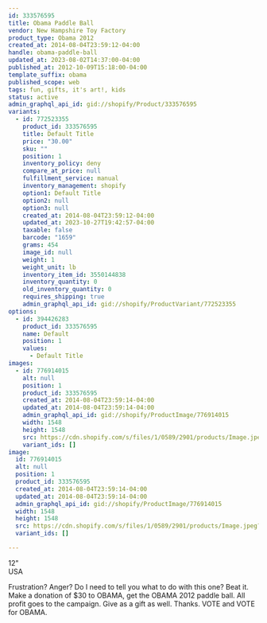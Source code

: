 ```yaml
---
id: 333576595
title: Obama Paddle Ball
vendor: New Hampshire Toy Factory
product_type: Obama 2012
created_at: 2014-08-04T23:59:12-04:00
handle: obama-paddle-ball
updated_at: 2023-08-02T14:37:00-04:00
published_at: 2012-10-09T15:18:00-04:00
template_suffix: obama
published_scope: web
tags: fun, gifts, it's art!, kids
status: active
admin_graphql_api_id: gid://shopify/Product/333576595
variants:
  - id: 772523355
    product_id: 333576595
    title: Default Title
    price: "30.00"
    sku: ""
    position: 1
    inventory_policy: deny
    compare_at_price: null
    fulfillment_service: manual
    inventory_management: shopify
    option1: Default Title
    option2: null
    option3: null
    created_at: 2014-08-04T23:59:12-04:00
    updated_at: 2023-10-27T19:42:57-04:00
    taxable: false
    barcode: "1659"
    grams: 454
    image_id: null
    weight: 1
    weight_unit: lb
    inventory_item_id: 3550144838
    inventory_quantity: 0
    old_inventory_quantity: 0
    requires_shipping: true
    admin_graphql_api_id: gid://shopify/ProductVariant/772523355
options:
  - id: 394426283
    product_id: 333576595
    name: Default
    position: 1
    values:
      - Default Title
images:
  - id: 776914015
    alt: null
    position: 1
    product_id: 333576595
    created_at: 2014-08-04T23:59:14-04:00
    updated_at: 2014-08-04T23:59:14-04:00
    admin_graphql_api_id: gid://shopify/ProductImage/776914015
    width: 1548
    height: 1548
    src: https://cdn.shopify.com/s/files/1/0589/2901/products/Image.jpeg?v=1407211154
    variant_ids: []
image:
  id: 776914015
  alt: null
  position: 1
  product_id: 333576595
  created_at: 2014-08-04T23:59:14-04:00
  updated_at: 2014-08-04T23:59:14-04:00
  admin_graphql_api_id: gid://shopify/ProductImage/776914015
  width: 1548
  height: 1548
  src: https://cdn.shopify.com/s/files/1/0589/2901/products/Image.jpeg?v=1407211154
  variant_ids: []

---
```


12"  
USA

Frustration? Anger? Do I need to tell you what to do with this one? Beat it. Make a donation of $30 to OBAMA, get the OBAMA 2012 paddle ball. All profit goes to the campaign. Give as a gift as well. Thanks. VOTE and VOTE for OBAMA.
